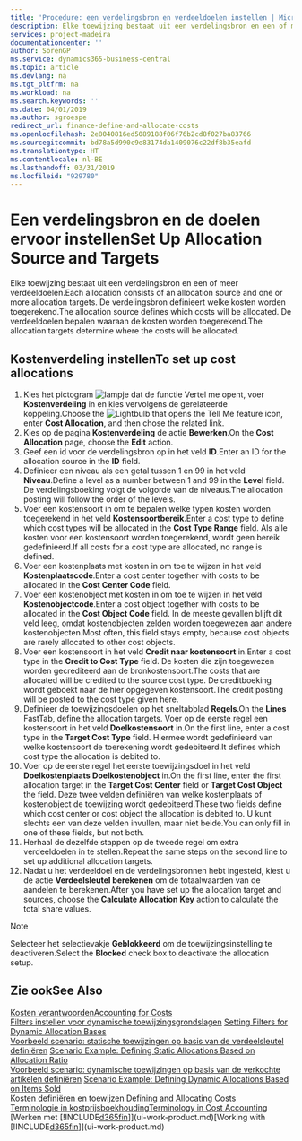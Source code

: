 ```yaml
---
title: 'Procedure: een verdelingsbron en verdeeldoelen instellen | Microsoft Docs'
description: Elke toewijzing bestaat uit een verdelingsbron en een of meer verdeeldoelen. De verdelingsbron definieert welke kosten worden toegerekend. De verdeeldoelen bepalen waaraan de kosten worden toegerekend.
services: project-madeira
documentationcenter: ''
author: SorenGP
ms.service: dynamics365-business-central
ms.topic: article
ms.devlang: na
ms.tgt_pltfrm: na
ms.workload: na
ms.search.keywords: ''
ms.date: 04/01/2019
ms.author: sgroespe
redirect_url: finance-define-and-allocate-costs
ms.openlocfilehash: 2e8040816ed5089188f06f76b2cd8f027ba83766
ms.sourcegitcommit: bd78a5d990c9e83174da1409076c22df8b35eafd
ms.translationtype: HT
ms.contentlocale: nl-BE
ms.lasthandoff: 03/31/2019
ms.locfileid: "929780"
---
```

# <a name="set-up-allocation-source-and-targets"></a><span data-ttu-id="99fa6-105">Een verdelingsbron en de doelen ervoor instellen</span><span class="sxs-lookup"><span data-stu-id="99fa6-105">Set Up Allocation Source and Targets</span></span>
<span data-ttu-id="99fa6-106">Elke toewijzing bestaat uit een verdelingsbron en een of meer verdeeldoelen.</span><span class="sxs-lookup"><span data-stu-id="99fa6-106">Each allocation consists of an allocation source and one or more allocation targets.</span></span> <span data-ttu-id="99fa6-107">De verdelingsbron definieert welke kosten worden toegerekend.</span><span class="sxs-lookup"><span data-stu-id="99fa6-107">The allocation source defines which costs will be allocated.</span></span> <span data-ttu-id="99fa6-108">De verdeeldoelen bepalen waaraan de kosten worden toegerekend.</span><span class="sxs-lookup"><span data-stu-id="99fa6-108">The allocation targets determine where the costs will be allocated.</span></span>  

## <a name="to-set-up-cost-allocations"></a><span data-ttu-id="99fa6-109">Kostenverdeling instellen</span><span class="sxs-lookup"><span data-stu-id="99fa6-109">To set up cost allocations</span></span>  
1.  <span data-ttu-id="99fa6-110">Kies het pictogram ![lampje dat de functie Vertel me opent](media/ui-search/search_small.png "Vertel me wat u wilt doen"), voer **Kostenverdeling** in en kies vervolgens de gerelateerde koppeling.</span><span class="sxs-lookup"><span data-stu-id="99fa6-110">Choose the ![Lightbulb that opens the Tell Me feature](media/ui-search/search_small.png "Tell me what you want to do") icon, enter **Cost Allocation**, and then chose the related link.</span></span>  
2.  <span data-ttu-id="99fa6-111">Kies op de pagina **Kostenverdeling** de actie **Bewerken**.</span><span class="sxs-lookup"><span data-stu-id="99fa6-111">On the **Cost Allocation** page, choose the **Edit** action.</span></span>  
3.  <span data-ttu-id="99fa6-112">Geef een id voor de verdelingsbron op in het veld **ID**.</span><span class="sxs-lookup"><span data-stu-id="99fa6-112">Enter an ID for the allocation source in the **ID** field.</span></span>  
4.  <span data-ttu-id="99fa6-113">Definieer een niveau als een getal tussen 1 en 99 in het veld **Niveau**.</span><span class="sxs-lookup"><span data-stu-id="99fa6-113">Define a level as a number between 1 and 99 in the **Level** field.</span></span> <span data-ttu-id="99fa6-114">De verdelingsboeking volgt de volgorde van de niveaus.</span><span class="sxs-lookup"><span data-stu-id="99fa6-114">The allocation posting will follow the order of the levels.</span></span>  
5.  <span data-ttu-id="99fa6-115">Voer een kostensoort in om te bepalen welke typen kosten worden toegerekend in het veld **Kostensoortbereik**.</span><span class="sxs-lookup"><span data-stu-id="99fa6-115">Enter a cost type to define which cost types will be allocated in the **Cost Type Range** field.</span></span> <span data-ttu-id="99fa6-116">Als alle kosten voor een kostensoort worden toegerekend, wordt geen bereik gedefinieerd.</span><span class="sxs-lookup"><span data-stu-id="99fa6-116">If all costs for a cost type are allocated, no range is defined.</span></span>  
6.  <span data-ttu-id="99fa6-117">Voer een kostenplaats met kosten in om toe te wijzen in het veld **Kostenplaatscode**.</span><span class="sxs-lookup"><span data-stu-id="99fa6-117">Enter a cost center together with costs to be allocated in the **Cost Center Code** field.</span></span>  
7.  <span data-ttu-id="99fa6-118">Voer een kostenobject met kosten in om toe te wijzen in het veld **Kostenobjectcode**.</span><span class="sxs-lookup"><span data-stu-id="99fa6-118">Enter a cost object together with costs to be allocated in the **Cost Object Code** field.</span></span> <span data-ttu-id="99fa6-119">In de meeste gevallen blijft dit veld leeg, omdat kostenobjecten zelden worden toegewezen aan andere kostenobjecten.</span><span class="sxs-lookup"><span data-stu-id="99fa6-119">Most often, this field stays empty, because cost objects are rarely allocated to other cost objects.</span></span>  
8.  <span data-ttu-id="99fa6-120">Voer een kostensoort in het veld **Credit naar kostensoort** in.</span><span class="sxs-lookup"><span data-stu-id="99fa6-120">Enter a cost type in the **Credit to Cost Type** field.</span></span> <span data-ttu-id="99fa6-121">De kosten die zijn toegewezen worden gecrediteerd aan de bronkostensoort.</span><span class="sxs-lookup"><span data-stu-id="99fa6-121">The costs that are allocated will be credited to the source cost type.</span></span> <span data-ttu-id="99fa6-122">De creditboeking wordt geboekt naar de hier opgegeven kostensoort.</span><span class="sxs-lookup"><span data-stu-id="99fa6-122">The credit posting will be posted to the cost type given here.</span></span>  
9. <span data-ttu-id="99fa6-123">Definieer de toewijzingsdoelen op het sneltabblad **Regels**.</span><span class="sxs-lookup"><span data-stu-id="99fa6-123">On the **Lines** FastTab, define the allocation targets.</span></span> <span data-ttu-id="99fa6-124">Voer op de eerste regel een kostensoort in het veld **Doelkostensoort** in.</span><span class="sxs-lookup"><span data-stu-id="99fa6-124">On the first line, enter a cost type in the **Target Cost Type** field.</span></span> <span data-ttu-id="99fa6-125">Hiermee wordt gedefinieerd van welke kostensoort de toerekening wordt gedebiteerd.</span><span class="sxs-lookup"><span data-stu-id="99fa6-125">It defines which cost type the allocation is debited to.</span></span>  
10. <span data-ttu-id="99fa6-126">Voer op de eerste regel het eerste toewijzingsdoel in het veld **Doelkostenplaats** **Doelkostenobject** in.</span><span class="sxs-lookup"><span data-stu-id="99fa6-126">On the first line, enter the first allocation target in the **Target Cost Center** field or **Target Cost Object** the field.</span></span> <span data-ttu-id="99fa6-127">Deze twee velden definiëren van welke kostenplaats of kostenobject de toewijzing wordt gedebiteerd.</span><span class="sxs-lookup"><span data-stu-id="99fa6-127">These two fields define which cost center or cost object the allocation is debited to.</span></span> <span data-ttu-id="99fa6-128">U kunt slechts een van deze velden invullen, maar niet beide.</span><span class="sxs-lookup"><span data-stu-id="99fa6-128">You can only fill in one of these fields, but not both.</span></span>  
11. <span data-ttu-id="99fa6-129">Herhaal de dezelfde stappen op de tweede regel om extra verdeeldoelen in te stellen.</span><span class="sxs-lookup"><span data-stu-id="99fa6-129">Repeat the same steps on the second line to set up additional allocation targets.</span></span>  
12. <span data-ttu-id="99fa6-130">Nadat u het verdeeldoel en de verdelingsbronnen hebt ingesteld, kiest u de actie **Verdeelsleutel berekenen** om de totaalwaarden van de aandelen te berekenen.</span><span class="sxs-lookup"><span data-stu-id="99fa6-130">After you have set up the allocation target and sources, choose the **Calculate Allocation Key** action to calculate the total share values.</span></span>  

> [!NOTE]  
>  <span data-ttu-id="99fa6-131">Selecteer het selectievakje **Geblokkeerd** om de toewijzingsinstelling te deactiveren.</span><span class="sxs-lookup"><span data-stu-id="99fa6-131">Select the **Blocked** check box to deactivate the allocation setup.</span></span>  

## <a name="see-also"></a><span data-ttu-id="99fa6-132">Zie ook</span><span class="sxs-lookup"><span data-stu-id="99fa6-132">See Also</span></span>  
[<span data-ttu-id="99fa6-133">Kosten verantwoorden</span><span class="sxs-lookup"><span data-stu-id="99fa6-133">Accounting for Costs</span></span>](finance-manage-cost-accounting.md)  
 <span data-ttu-id="99fa6-134">[Filters instellen voor dynamische toewijzingsgrondslagen](finance-setting-filters-for-dynamic-allocation-bases.md) </span><span class="sxs-lookup"><span data-stu-id="99fa6-134">[Setting Filters for Dynamic Allocation Bases](finance-setting-filters-for-dynamic-allocation-bases.md) </span></span>  
 <span data-ttu-id="99fa6-135">[Voorbeeld scenario: statische toewijzingen op basis van de verdeelsleutel definiëren](finance-scenario-example-defining-static-allocations-based-on-allocation-ratio.md) </span><span class="sxs-lookup"><span data-stu-id="99fa6-135">[Scenario Example: Defining Static Allocations Based on Allocation Ratio](finance-scenario-example-defining-static-allocations-based-on-allocation-ratio.md) </span></span>  
 <span data-ttu-id="99fa6-136">[Voorbeeld scenario: dynamische toewijzingen op basis van de verkochte artikelen definiëren](finance-scenario-example-defining-dynamic-allocations-based-on-items-sold.md) </span><span class="sxs-lookup"><span data-stu-id="99fa6-136">[Scenario Example: Defining Dynamic Allocations Based on Items Sold](finance-scenario-example-defining-dynamic-allocations-based-on-items-sold.md) </span></span>  
 <span data-ttu-id="99fa6-137">[Kosten definiëren en toewijzen](finance-define-and-allocate-costs.md) </span><span class="sxs-lookup"><span data-stu-id="99fa6-137">[Defining and Allocating Costs](finance-define-and-allocate-costs.md) </span></span>  
 [<span data-ttu-id="99fa6-138">Terminologie in kostprijsboekhouding</span><span class="sxs-lookup"><span data-stu-id="99fa6-138">Terminology in Cost Accounting</span></span>](finance-terminology-in-cost-accounting.md)  
 <span data-ttu-id="99fa6-139">[Werken met [!INCLUDE[d365fin](includes/d365fin_md.md)]](ui-work-product.md)</span><span class="sxs-lookup"><span data-stu-id="99fa6-139">[Working with [!INCLUDE[d365fin](includes/d365fin_md.md)]](ui-work-product.md)</span></span>
